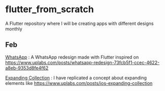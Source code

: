 # flutter_from_scratch

A Flutter repository where I will be creating apps with different designs monthly

## Feb

[WhatsApp](https://github.com/ach4m0/flutter_from_scratch/tree/master/whatsapp_redesign) : A WhatsApp redesign made with Flutter inspired on https://www.uplabs.com/posts/whatsapp-redesign-73fcb5f1-ccec-4622-a8eb-9353d8fe4f62

[Expanding Collection](https://github.com/ach4m0/flutter_from_scratch/tree/master/expanding_collection) : I have replicated a concept about expanding elements like https://www.uplabs.com/posts/ios-expanding-collection
